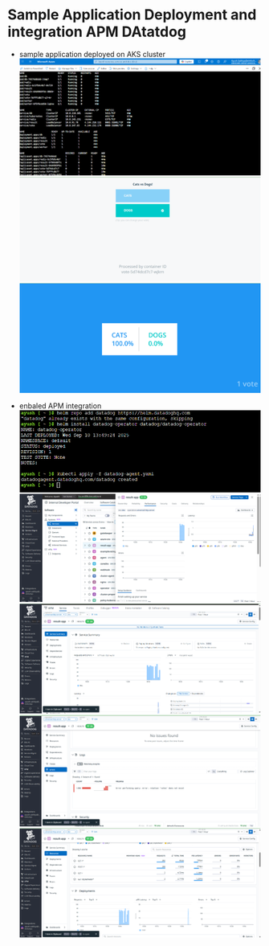 # Sample Application Deployment and integration APM DAtatdog

- sample application deployed on AKS cluster
  ![alt text](image-19.png)
  ![alt text](image-20.png)
  ![alt text](image-21.png)


- enbaled APM integration
  ![alt text](image-22.png)
  ![alt text](image-23.png)
  ![alt text](image-24.png)
  ![alt text](image-25.png)
  ![alt text](image-26.png)

  